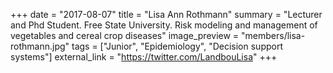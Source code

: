 +++
date = "2017-08-07"
title = "Lisa Ann Rothmann"
summary = "Lecturer and Phd Student. Free State University. Risk modeling and management of vegetables and cereal crop diseases"
image_preview = "members/lisa-rothmann.jpg"
tags = ["Junior", "Epidemiology", "Decision support systems"]
external_link = "https://twitter.com/LandbouLisa"
+++
